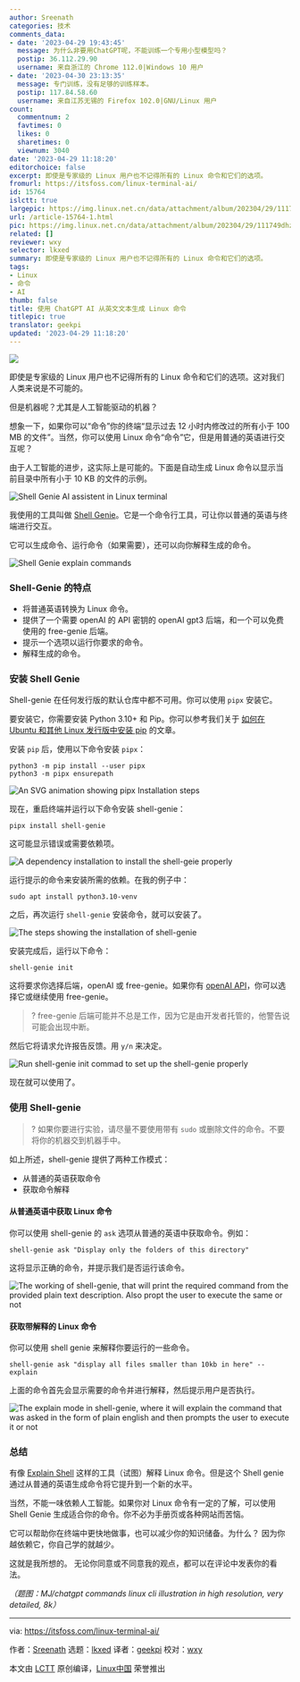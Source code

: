 ```yaml
---
author: Sreenath
categories: 技术
comments_data:
- date: '2023-04-29 19:43:45'
  message: 为什么非要用ChatGPT呢，不能训练一个专用小型模型吗？
  postip: 36.112.29.90
  username: 来自浙江的 Chrome 112.0|Windows 10 用户
- date: '2023-04-30 23:13:35'
  message: 专门训练，没有足够的训练样本。
  postip: 117.84.58.60
  username: 来自江苏无锡的 Firefox 102.0|GNU/Linux 用户
count:
  commentnum: 2
  favtimes: 0
  likes: 0
  sharetimes: 0
  viewnum: 3040
date: '2023-04-29 11:18:20'
editorchoice: false
excerpt: 即使是专家级的 Linux 用户也不记得所有的 Linux 命令和它们的选项。
fromurl: https://itsfoss.com/linux-terminal-ai/
id: 15764
islctt: true
largepic: https://img.linux.net.cn/data/attachment/album/202304/29/111749dhzuflynyxw8w8uu.jpg
url: /article-15764-1.html
pic: https://img.linux.net.cn/data/attachment/album/202304/29/111749dhzuflynyxw8w8uu.jpg.thumb.jpg
related: []
reviewer: wxy
selector: lkxed
summary: 即使是专家级的 Linux 用户也不记得所有的 Linux 命令和它们的选项。
tags:
- Linux
- 命令
- AI
thumb: false
title: 使用 ChatGPT AI 从英文文本生成 Linux 命令
titlepic: true
translator: geekpi
updated: '2023-04-29 11:18:20'
---
```


![](https://img.linux.net.cn/data/attachment/album/202304/29/111749dhzuflynyxw8w8uu.jpg)


即使是专家级的 Linux 用户也不记得所有的 Linux 命令和它们的选项。这对我们人类来说是不可能的。


但是机器呢？尤其是人工智能驱动的机器？


想象一下，如果你可以“命令”你的终端“显示过去 12 小时内修改过的所有小于 100 MB 的文件”。当然，你可以使用 Linux 命令“命令”它，但是用普通的英语进行交互呢？


由于人工智能的进步，这实际上是可能的。下面是自动生成 Linux 命令以显示当前目录中所有小于 10 KB 的文件的示例。


![Shell Genie AI assistent in Linux terminal](https://img.linux.net.cn/data/attachment/album/202304/29/111820uq7cbz0cji67c0zq.png)


我使用的工具叫做 [Shell Genie](https://github.com/dylanjcastillo/shell-genie?ref=itsfoss.com)。它是一个命令行工具，可让你以普通的英语与终端进行交互。


它可以生成命令、运行命令（如果需要），还可以向你解释生成的命令。


![Shell Genie explain commands](https://img.linux.net.cn/data/attachment/album/202304/29/111820dsvy19qqswnkhhqi.png)


### Shell-Genie 的特点


* 将普通英语转换为 Linux 命令。
* 提供了一个需要 openAI 的 API 密钥的 openAI gpt3 后端，和一个可以免费使用的 free-genie 后端。
* 提示一个选项以运行你要求的命令。
* 解释生成的命令。


### 安装 Shell Genie


Shell-genie 在任何发行版的默认仓库中都不可用。你可以使用 `pipx` 安装它。


要安装它，你需要安装 Python 3.10+ 和 Pip。你可以参考我们关于 [如何在 Ubuntu 和其他 Linux 发行版中安装 pip](https://itsfoss.com/install-pip-ubuntu/) 的文章。


安装 `pip` 后，使用以下命令安装 `pipx`：



```
python3 -m pip install --user pipx
python3 -m pipx ensurepath

```

![An SVG animation showing pipx Installation steps](https://img.linux.net.cn/data/attachment/album/202304/29/111821k49eodkw4kaaw9k4.svg)


现在，重启终端并运行以下命令安装 shell-genie：



```
pipx install shell-genie

```

这可能显示错误或需要依赖项。


![A dependency installation to install the shell-geie properly](https://img.linux.net.cn/data/attachment/album/202304/29/111821lj0pvckj9z9bgqqg.png)


运行提示的命令来安装所需的依赖。在我的例子中：



```
sudo apt install python3.10-venv

```

之后，再次运行 `shell-genie` 安装命令，就可以安装了。


![The steps showing the installation of shell-genie](https://img.linux.net.cn/data/attachment/album/202304/29/111821uxbxjh6m125gj1p5.svg)


安装完成后，运行以下命令：



```
shell-genie init

```

这将要求你选择后端，openAI 或 free-genie。如果你有 [openAI API](https://openai.com/product?ref=itsfoss.com)，你可以选择它或继续使用 free-genie。



> 
> ? free-genie 后端可能并不总是工作，因为它是由开发者托管的，他警告说可能会出现中断。
> 
> 
> 


然后它将请求允许报告反馈。用 `y/n` 来决定。


![Run shell-genie init commad to set up the shell-genie properly](https://img.linux.net.cn/data/attachment/album/202304/29/111822da8dzaaviqhtjuic.svg)


现在就可以使用了。


### 使用 Shell-genie



> 
> ? 如果你要进行实验，请尽量不要使用带有 `sudo` 或删除文件的命令。不要将你的机器交到机器手中。
> 
> 
> 


如上所述，shell-genie 提供了两种工作模式：


* 从普通的英语获取命令
* 获取命令解释


#### 从普通英语中获取 Linux 命令


你可以使用 shell-genie 的 `ask` 选项从普通的英语中获取命令。例如：



```
shell-genie ask "Display only the folders of this directory"

```

这将显示正确的命令，并提示我们是否运行该命令。


![The working of shell-genie, that will print the required command from the provided plain text description. Also propt the user to execute the same or not](https://img.linux.net.cn/data/attachment/album/202304/29/111822cfg7ctg7ctvsgkt6.svg)


#### 获取带解释的 Linux 命令


你可以使用 shell genie 来解释你要运行的一些命令。



```
shell-genie ask "display all files smaller than 10kb in here" --explain

```

上面的命令首先会显示需要的命令并进行解释，然后提示用户是否执行。


![The explain mode in shell-genie, where it will explain the command that was asked in the form of plain english and then prompts the user to execute it or not](https://img.linux.net.cn/data/attachment/album/202304/29/111822adj88ji2midafpdk.svg)


### 总结


有像 [Explain Shell](https://explainshell.com/?ref=itsfoss.com) 这样的工具（试图）解释 Linux 命令。但是这个 Shell genie 通过从普通的英语生成命令将它提升到一个新的水平。


当然，不能一味依赖人工智能。如果你对 Linux 命令有一定的了解，可以使用 Shell Genie 生成适合你的命令。你不必为手册页或各种网站而苦恼。


它可以帮助你在终端中更快地做事，也可以减少你的知识储备。为什么？ 因为你越依赖它，你自己学的就越少。


这就是我所想的。 无论你同意或不同意我的观点，都可以在评论中发表你的看法。


*（题图：MJ/chatgpt commands linux cli illustration in high resolution, very detailed, 8k）*




---


via: <https://itsfoss.com/linux-terminal-ai/>


作者：[Sreenath](https://itsfoss.com/author/sreenath/) 选题：[lkxed](https://github.com/lkxed/) 译者：[geekpi](https://github.com/geekpi) 校对：[wxy](https://github.com/wxy)


本文由 [LCTT](https://github.com/LCTT/TranslateProject) 原创编译，[Linux中国](https://linux.cn/) 荣誉推出